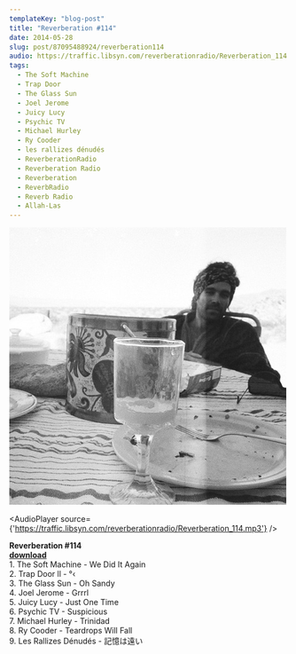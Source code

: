 ```yaml
---
templateKey: "blog-post"
title: "Reverberation #114"
date: 2014-05-28
slug: post/87095488924/reverberation114
audio: https://traffic.libsyn.com/reverberationradio/Reverberation_114.mp3
tags:
  - The Soft Machine
  - Trap Door
  - The Glass Sun
  - Joel Jerome
  - Juicy Lucy
  - Psychic TV
  - Michael Hurley
  - Ry Cooder
  - les rallizes dénudés
  - ReverberationRadio
  - Reverberation Radio
  - Reverberation
  - ReverbRadio
  - Reverb Radio
  - Allah-Las
---
```


![Reverberation #114](../images/c6b1517e12b973e9543853c7fcc1af55c246f81321bd51bba544994414f8b1ad.jpg)

<AudioPlayer source={'https://traffic.libsyn.com/reverberationradio/Reverberation_114.mp3'} />

<p><strong>Reverberation #114</strong><br /><strong><a href="https://traffic.libsyn.com/reverberationradio/Reverberation_114.mp3" title="download" target="_blank">download<br /></a></strong>1. The Soft Machine - We Did It Again<br />2. Trap Door ll - &deg;&lsaquo;<br />3. The Glass Sun - Oh Sandy<br />4. Joel Jerome - Grrrl<br />5. Juicy Lucy - Just One Time<br />6. Psychic TV - Suspicious<br />7. Michael Hurley - Trinidad<br />8. Ry Cooder - Teardrops Will Fall<br />9. Les Rallizes D&eacute;nud&eacute;s - &#35352;&#25014;&#12399;&#36960;&#12356;</p>
